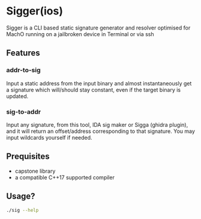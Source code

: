 # Sigger(ios)

Sigger is a CLI based static signature generator and resolver optimised for MachO running on a jailbroken device in Terminal or via ssh

## Features

### **addr-to-sig**  
Input a static address from the input binary and almost instantaneously get a signature which will/should stay constant, even if the target binary is updated.

### **sig-to-addr**  
Input any signature, from this tool, IDA sig maker or Sigga (ghidra plugin), and it will return an offset/address corresponding to that signature. You may input wildcards yourself if needed.

## Prequisites

- capstone library  
- a compatible C++17 supported compiler

## Usage?

```bash
./sig --help
```